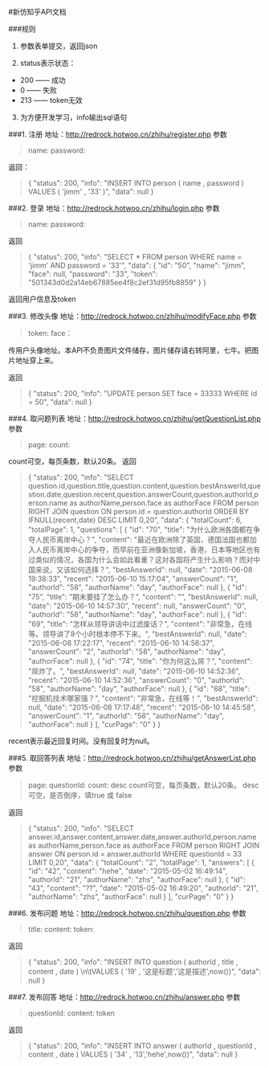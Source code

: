 
#新仿知乎API文档

###规则
1. 参数表单提交，返回json

2. status表示状态：

+ 200 —— 成功
+ 0 —— 失败
+ 213 —— token无效

3. 为方便开发学习，info输出sql语句

###1. 注册
地址：http://redrock.hotwoo.cn/zhihu/register.php
参数
>name:
>password:

返回：
>{
    "status": 200,
    "info": "INSERT INTO person ( name , password ) VALUES ( 'jimm' , '33' )",
    "data": null
}

###2. 登录
地址：http://redrock.hotwoo.cn/zhihu/login.php
参数
>name:
>password:

返回
>{
    "status": 200,
    "info": "SELECT * FROM person WHERE name = 'jimm' AND password = '33'",
    "data": {
        "id": "50",
        "name": "jimm",
        "face": null,
        "password": "33",
        "token": "501343d0d2a14eb67885ee4f8c2ef31d95fb8859"
    }
}

返回用户信息及token

###3. 修改头像
地址：http://redrock.hotwoo.cn/zhihu/modifyFace.php
参数
>token:
>face：

传用户头像地址。本API不负责图片文件储存，图片储存请右转阿里，七牛。把图片地址穿上来。

返回
>{
    "status": 200,
    "info": "UPDATE person SET face = 33333 WHERE id = 50",
    "data": null
}

###4. 取问题列表
地址：http://redrock.hotwoo.cn/zhihu/getQuestionList.php
参数
>page:
>count:

count可空，每页条数，默认20条。
返回
>{
    "status": 200,
    "info": "SELECT question.id,question.title,question.content,question.bestAnswerId,question.date,question.recent,question.answerCount,question.authorId,person.name as authorName,person.face as authorFace FROM person RIGHT JOIN question ON person.id = question.authorId ORDER BY IFNULL(recent,date) DESC LIMIT 0,20",
    "data": {
        "totalCount": 6,
        "totalPage": 1,
        "questions": [
            {
                "id": "70",
                "title": "为什么欧洲各国都在争夺人民币离岸中心？",
                "content": "最近在欧洲除了英国，德国法国也都加入人民币离岸中心的争夺，而早前在亚洲像新加坡，香港，日本等地区也有过类似的情况，各国为什么会如此看重？这对各国将产生什么影响？而对中国来说，又该如何选择？",
                "bestAnswerId": null,
                "date": "2015-06-08 19:38:33",
                "recent": "2015-06-10 15:17:04",
                "answerCount": "1",
                "authorId": "58",
                "authorName": "day",
                "authorFace": null
            },
            {
                "id": "75",
                "title": "期末要挂了怎么办？",
                "content": "",
                "bestAnswerId": null,
                "date": "2015-06-10 14:57:30",
                "recent": null,
                "answerCount": "0",
                "authorId": "58",
                "authorName": "day",
                "authorFace": null
            },
            {
                "id": "69",
                "title": "怎样从领导讲话中过滤废话？",
                "content": "非常急，在线等。领导讲了8个小时根本停不下来。",
                "bestAnswerId": null,
                "date": "2015-06-08 17:22:17",
                "recent": "2015-06-10 14:56:37",
                "answerCount": "2",
                "authorId": "58",
                "authorName": "day",
                "authorFace": null
            },
            {
                "id": "74",
                "title": "你为何这么屌？",
                "content": "屌炸了。",
                "bestAnswerId": null,
                "date": "2015-06-10 14:52:36",
                "recent": "2015-06-10 14:52:36",
                "answerCount": "0",
                "authorId": "58",
                "authorName": "day",
                "authorFace": null
            },
            {
                "id": "68",
                "title": "挖掘机技术哪家强？",
                "content": "非常急，在线等！",
                "bestAnswerId": null,
                "date": "2015-06-08 17:17:48",
                "recent": "2015-06-10 14:45:58",
                "answerCount": "1",
                "authorId": "58",
                "authorName": "day",
                "authorFace": null
            }
        ],
        "curPage": "0"
    }
}

recent表示最近回复时间。没有回复时为null。

###5. 取回答列表
地址：http://redrock.hotwoo.cn/zhihu/getAnswerList.php
参数
>page:
>questionId:
>count:
>desc
count可空，每页条数，默认20条。
desc可空，是否倒序，填true 或 false

返回
>{
    "status": 200,
    "info": "SELECT answer.id,answer.content,answer.date,answer.authorId,person.name as authorName,person.face as authorFace FROM person RIGHT JOIN answer ON person.id = answer.authorId WHERE questionId = 33 LIMIT 0,20",
    "data": {
        "totalCount": "2",
        "totalPage": 1,
        "answers": [
            {
                "id": "42",
                "content": "hehe",
                "date": "2015-05-02 16:49:14",
                "authorId": "21",
                "authorName": "zhs",
                "authorFace": null
            },
            {
                "id": "43",
                "content": "??",
                "date": "2015-05-02 16:49:20",
                "authorId": "21",
                "authorName": "zhs",
                "authorFace": null
            }
        ],
        "curPage": "0"
    }
}

###6. 发布问题
地址：http://redrock.hotwoo.cn/zhihu/question.php
参数
>title:
>content:
>token:

返回
>{
    "status": 200,
    "info": "INSERT INTO question ( authorId , title , content , date ) \n\tVALUES ( '19' , '这是标题','这是描述',now())",
    "data": null
}

###7. 发布回答
地址：http://redrock.hotwoo.cn/zhihu/answer.php
参数
>questionId:
>content:
>token

返回
>{
    "status": 200,
    "info": "INSERT INTO answer ( authorId , questionId , content , date ) VALUES ( '34' , '13','hehe',now())",
    "data": null
}